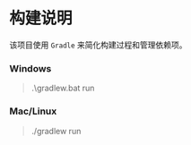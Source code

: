 # 构建说明

该项目使用 `Gradle` 来简化构建过程和管理依赖项。

### Windows

> .\gradlew.bat run

### Mac/Linux

> ./gradlew run
